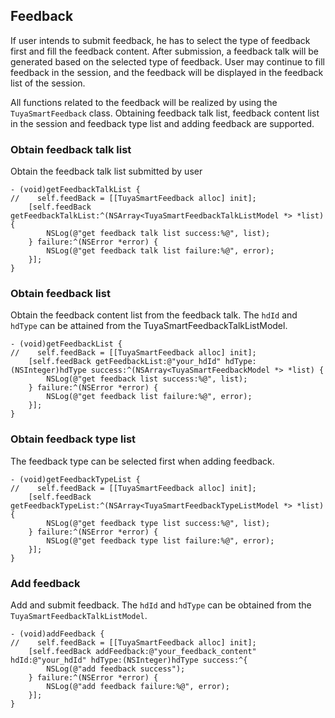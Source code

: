 ## Feedback

If user intends to submit feedback, he has to select the type of feedback first and fill the feedback content. After submission, a feedback talk will be generated based on the selected type of feedback. User may continue to fill feedback in the session, and the feedback will be displayed in the feedback list of the session. 

All functions related to the feedback will be realized by using the `TuyaSmartFeedback` class. Obtaining feedback talk list, feedback content list in the session and feedback type list and adding feedback are supported. 

### Obtain feedback talk list

Obtain the feedback talk list submitted by user

```objc
- (void)getFeedbackTalkList {
//    self.feedBack = [[TuyaSmartFeedback alloc] init];
	[self.feedBack getFeedbackTalkList:^(NSArray<TuyaSmartFeedbackTalkListModel *> *list) {
		NSLog(@"get feedback talk list success:%@", list);
	} failure:^(NSError *error) {
		NSLog(@"get feedback talk list failure:%@", error);
	}];
}
```
### Obtain feedback list

Obtain the feedback content list from the feedback talk. The `hdId` and `hdType` can be attained from the TuyaSmartFeedbackTalkListModel.

```objc
- (void)getFeedbackList {
//    self.feedBack = [[TuyaSmartFeedback alloc] init];
	[self.feedBack getFeedbackList:@"your_hdId" hdType:(NSInteger)hdType success:^(NSArray<TuyaSmartFeedbackModel *> *list) {
		NSLog(@"get feedback list success:%@", list);
	} failure:^(NSError *error) {
		NSLog(@"get feedback list failure:%@", error);
	}];
}
```
### Obtain feedback type list
The feedback type can be selected first when adding feedback. 

```objc
- (void)getFeedbackTypeList {
//    self.feedBack = [[TuyaSmartFeedback alloc] init];
	[self.feedBack getFeedbackTypeList:^(NSArray<TuyaSmartFeedbackTypeListModel *> *list) {
		NSLog(@"get feedback type list success:%@", list);
	} failure:^(NSError *error) {
		NSLog(@"get feedback type list failure:%@", error);
	}];
}
```
### Add feedback

Add and submit feedback. The `hdId` and `hdType` can be obtained from the `TuyaSmartFeedbackTalkListModel`.

```objc
- (void)addFeedback {
//    self.feedBack = [[TuyaSmartFeedback alloc] init];
	[self.feedBack addFeedback:@"your_feedback_content" hdId:@"your_hdId" hdType:(NSInteger)hdType success:^{
		NSLog(@"add feedback success");
	} failure:^(NSError *error) {
		NSLog(@"add feedback failure:%@", error);
	}];
}
```